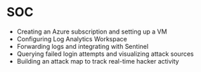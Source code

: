 # SOC

- Creating an Azure subscription and setting up a VM
- Configuring Log Analytics Workspace
- Forwarding logs and integrating with Sentinel
- Querying failed login attempts and visualizing attack sources
- Building an attack map to track real-time hacker activity

